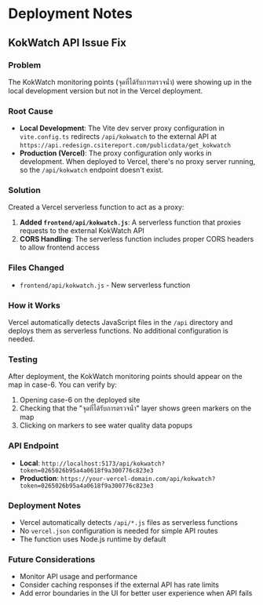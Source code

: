 # Deployment Notes

## KokWatch API Issue Fix

### Problem

The KokWatch monitoring points (จุดที่ได้รับการตรวจน้ำ) were showing up in the local development version but not in the Vercel deployment.

### Root Cause

- **Local Development**: The Vite dev server proxy configuration in `vite.config.ts` redirects `/api/kokwatch` to the external API at `https://api.redesign.csitereport.com/publicdata/get_kokwatch`
- **Production (Vercel)**: The proxy configuration only works in development. When deployed to Vercel, there's no proxy server running, so the `/api/kokwatch` endpoint doesn't exist.

### Solution

Created a Vercel serverless function to act as a proxy:

1. **Added `frontend/api/kokwatch.js`**: A serverless function that proxies requests to the external KokWatch API
2. **CORS Handling**: The serverless function includes proper CORS headers to allow frontend access

### Files Changed

- `frontend/api/kokwatch.js` - New serverless function

### How it Works

Vercel automatically detects JavaScript files in the `/api` directory and deploys them as serverless functions. No additional configuration is needed.

### Testing

After deployment, the KokWatch monitoring points should appear on the map in case-6. You can verify by:

1. Opening case-6 on the deployed site
2. Checking that the "จุดที่ได้รับการตรวจน้ำ" layer shows green markers on the map
3. Clicking on markers to see water quality data popups

### API Endpoint

- **Local**: `http://localhost:5173/api/kokwatch?token=0265026b95a4a0618f9a300776c823e3`
- **Production**: `https://your-vercel-domain.com/api/kokwatch?token=0265026b95a4a0618f9a300776c823e3`

### Deployment Notes

- Vercel automatically detects `/api/*.js` files as serverless functions
- No `vercel.json` configuration is needed for simple API routes
- The function uses Node.js runtime by default

### Future Considerations

- Monitor API usage and performance
- Consider caching responses if the external API has rate limits
- Add error boundaries in the UI for better user experience when API fails
